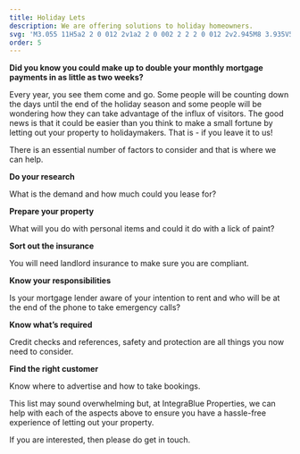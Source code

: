 ```yaml
---
title: Holiday Lets
description: We are offering solutions to holiday homeowners.
svg: 'M3.055 11H5a2 2 0 012 2v1a2 2 0 002 2 2 2 0 012 2v2.945M8 3.935V5.5A2.5 2.5 0 0010.5 8h.5a2 2 0 012 2 2 2 0 104 0 2 2 0 012-2h1.064M15 20.488V18a2 2 0 012-2h3.064M21 12a9 9 0 11-18 0 9 9 0 0118 0z'
order: 5
---
```


**Did you know you could make up to double your monthly mortgage payments in as little as two weeks?**

Every year, you see them come and go. Some people will be counting down the days until the end of the holiday season and some people will be wondering how they can take advantage of the influx of visitors. The good news is that it could be easier than you think to make a small fortune by letting out your property to holidaymakers. That is - if you leave it to us!

There is an essential number of factors to consider and that is where we can help.

**Do your research**

What is the demand and how much could you lease for?

**Prepare your property**

What will you do with personal items and could it do with a lick of paint?

**Sort out the insurance**

You will need landlord insurance to make sure you are compliant.

**Know your responsibilities**

Is your mortgage lender aware of your intention to rent and who will be at the end of the phone to take emergency calls?

**Know what’s required**

Credit checks and references, safety and protection are all things you now need to consider.

**Find the right customer**

Know where to advertise and how to take bookings.

This list may sound overwhelming but, at IntegraBlue Properties, we can help with each of the aspects above to ensure you have a hassle-free experience of letting out your property.

If you are interested, then please do get in touch.
